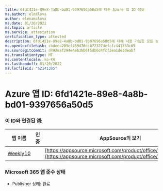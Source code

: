 ```yaml
---
title: 6fd1421e-89e8-4a8b-bd01-9397656a50d5에 대한 Azure 앱 ID 정보
ms.author: elmalova
author: elenamalova
ms.date: 01/20/2022
ms.topic: article
ms.service: attestation
certification_type: attested
description: 6fd1421e-89e8-4a8b-bd01-9397656a50d5에 대해 사용 가능한 모든 보안 및 규정 준수 정보입니다.
ms.openlocfilehash: cbdeea209cf459d76dcb72327defcfc441333c65
ms.sourcegitcommit: d492eaf294e4eb3bb6f5db6d4fcf2ea1de3deabf
ms.translationtype: MT
ms.contentlocale: ko-KR
ms.lasthandoff: 01/20/2022
ms.locfileid: "62141395"
---
```

# <a name="azure-app-id-6fd1421e-89e8-4a8b-bd01-9397656a50d5"></a>Azure 앱 ID: 6fd1421e-89e8-4a8b-bd01-9397656a50d5


### <a name="apps-associated-with-this-id"></a>이 ID와 연결된 앱:
| **앱 이름** | **인증** | **AppSource의 보기** |
|--------------|---------------|-----------------------|
| [Weekly10](https://docs.microsoft.com/microsoft-365-app-certification/forward/WA200001441) |  | [https://appsource.microsoft.com/product/office/WA200001441](https://appsource.microsoft.com/product/office/WA200001441) |

### <a name="microsoft-365-app-compliance-status"></a>Microsoft 365 앱 준수 상태
- Publisher 상태: 완료
